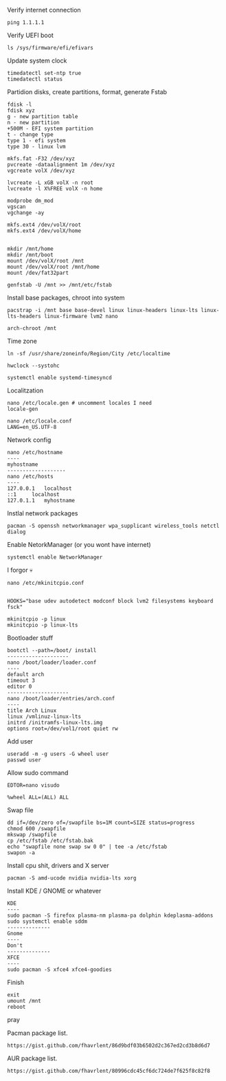 
Verify internet connection
```
ping 1.1.1.1
```


Verify UEFI boot
```
ls /sys/firmware/efi/efivars
```

Update system clock
```
timedatectl set-ntp true
timedatectl status
```


Partidion disks, create partitions, format, generate Fstab
```
fdisk -l
fdisk xyz
g - new partition table
n - new partition
+500M - EFI system partition
t - change type
type 1 - efi system
type 30 - linux lvm

mkfs.fat -F32 /dev/xyz
pvcreate -dataalignment 1m /dev/xyz
vgcreate volX /dev/xyz

lvcreate -L xGB volX -n root
lvcreate -l X%FREE volX -n home

modprobe dm_mod
vgscan
vgchange -ay

mkfs.ext4 /dev/volX/root
mkfs.ext4 /dev/volX/home


mkdir /mnt/home
mkdir /mnt/boot
mount /dev/volX/root /mnt
mount /dev/volX/root /mnt/home
mount /dev/fat32part

genfstab -U /mnt >> /mnt/etc/fstab
```

Install base packages, chroot into system
```
pacstrap -i /mnt base base-devel linux linux-headers linux-lts linux-lts-headers linux-firmware lvm2 nano 

arch-chroot /mnt
```

Time zone

```
ln -sf /usr/share/zoneinfo/Region/City /etc/localtime

hwclock --systohc

systemctl enable systemd-timesyncd
```

Localitzation
```
nano /etc/locale.gen # uncomment locales I need
locale-gen

nano /etc/locale.conf
LANG=en_US.UTF-8
```

Network config
```
nano /etc/hostname
----
myhostname
-------------------
nano /etc/hosts
----
127.0.0.1	localhost
::1		localhost
127.0.1.1	myhostname

```

Instlal network packages
```
pacman -S openssh networkmanager wpa_supplicant wireless_tools netctl dialog
```

Enable NetorkManager (or you wont have internet)
```
systemctl enable NetworkManager
```

I forgor 💀
```
nano /etc/mkinitcpio.conf


HOOKS="base udev autodetect modconf block lvm2 filesystems keyboard fsck"

mkinitcpio -p linux
mkinitcpio -p linux-lts
```

Bootloader stuff
```
bootctl --path=/boot/ install
--------------------
nano /boot/loader/loader.conf
----
default arch
timeout 3
editor 0
--------------------
nano /boot/loader/entries/arch.conf
----
title Arch Linux
linux /vmlinuz-linux-lts
initrd /initramfs-linux-lts.img
options root=/dev/vol1/root quiet rw
```

Add user
```
useradd -m -g users -G wheel user
passwd user
```

Allow sudo command
```
EDTOR=nano visudo

%wheel ALL=(ALL) ALL
```

Swap file
```
dd if=/dev/zero of=/swapfile bs=1M count=SIZE status=progress
chmod 600 /swapfile
mkswap /swapfile
cp /etc/fstab /etc/fstab.bak
echo "swapfile none swap sw 0 0" | tee -a /etc/fstab
swapon -a
```

Install cpu shit, drivers and X server
```
pacman -S amd-ucode nvidia nvidia-lts xorg
```


Install KDE / GNOME or whatever
```
KDE
----
sudo pacman -S firefox plasma-nm plasma-pa dolphin kdeplasma-addons
sudo systemctl enable sddm
--------------
Gnome
----
Don't 
--------------
XFCE
----
sudo pacman -S xfce4 xfce4-goodies
```

Finish
```
exit
umount /mnt
reboot
```

pray


Pacman package list. 
```
https://gist.github.com/fhavrlent/86d9bdf03b6502d2c367ed2cd3b8d6d7
```

AUR package list. 
```
https://gist.github.com/fhavrlent/80996cdc45cf6dc724de7f625f8c82f8
```

